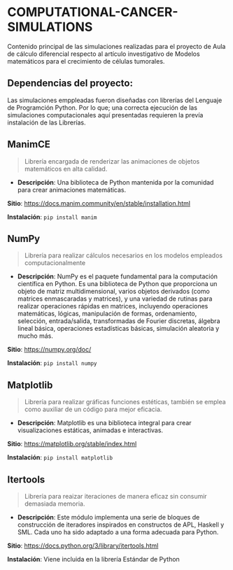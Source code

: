 # COMPUTATIONAL-CANCER-SIMULATIONS
Contenido principal de las simulaciones realizadas para el proyecto de Aula de cálculo diferencial respecto al artículo investigativo de Modelos matemáticos para el crecimiento de células tumorales.

## Dependencias del proyecto:
Las simulaciones emppleadas fueron diseñadas con librerías del Lenguaje de Programción Python. Por lo que; una correcta ejecución de las simulaciones computacionales aquí presentadas requieren la prevía instalación de las Librerías. 


## ManimCE
> Librería encargada de renderizar las animaciones de objetos matemáticos en alta calidad.
- **Descripción**: Una biblioteca de Python mantenida por la comunidad para crear animaciones matemáticas.

**Sitio**: https://docs.manim.community/en/stable/installation.html

**Instalación**: ```pip install manim```

## NumPy
> Librería para realizar cálculos necesarios en los modelos empleados computacionalmente
- **Descripción**: NumPy es el paquete fundamental para la computación científica en Python. Es una biblioteca de Python que proporciona un objeto de matriz multidimensional, varios objetos derivados (como matrices enmascaradas y matrices), y una variedad de rutinas para realizar operaciones rápidas en matrices, incluyendo operaciones matemáticas, lógicas, manipulación de formas, ordenamiento, selección, entrada/salida, transformadas de Fourier discretas, álgebra lineal básica, operaciones estadísticas básicas, simulación aleatoria y mucho más.

**Sitio**: https://numpy.org/doc/

**Instalación**: `pip install numpy`

## Matplotlib
> Librería para realizar gráficas funciones estéticas, también se emplea como auxiliar de un código para mejor eficacia.
- **Descripción**: Matplotlib es una biblioteca integral para crear visualizaciones estáticas, animadas e interactivas.

**Sitio**: https://matplotlib.org/stable/index.html

**Instalación**: `pip install matplotlib`

## Itertools
> Librería para reaizar iteraciones de manera eficaz sin consumir demasiada memoria.
- **Descripción**: Este módulo implementa una serie de bloques de construcción de iteradores inspirados en constructos de APL, Haskell y SML. Cada uno ha sido adaptado a una forma adecuada para Python.

**Sitio**: https://docs.python.org/3/library/itertools.html

**Instalación**: Viene incluida en la librería Estándar de Python
